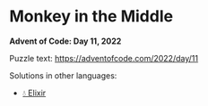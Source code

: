 # Monkey in the Middle

**Advent of Code: Day 11, 2022**

Puzzle text: <https://adventofcode.com/2022/day/11>

Solutions in other languages:

- [💧 Elixir](../../../elixir/lib/2022/11_monkey_in_the_middle)
